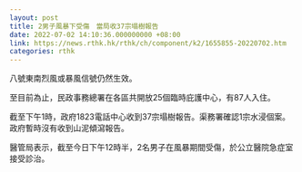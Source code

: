 ```yaml
---
layout: post
title: 2男子風暴下受傷　當局收37宗塌樹報告
date: 2022-07-02 14:10:36.000000000 +08:00
link: https://news.rthk.hk/rthk/ch/component/k2/1655855-20220702.htm
categories: rthk
---
```


八號東南烈風或暴風信號仍然生效。

至目前為止，民政事務總署在各區共開放25個臨時庇護中心，有87人入住。
 
截至下午1時，政府1823電話中心收到37宗塌樹報告。渠務署確認1宗水浸個案。政府暫時沒有收到山泥傾瀉報告。
 
醫管局表示，截至今日下午12時半，2名男子在風暴期間受傷，於公立醫院急症室接受診治。
